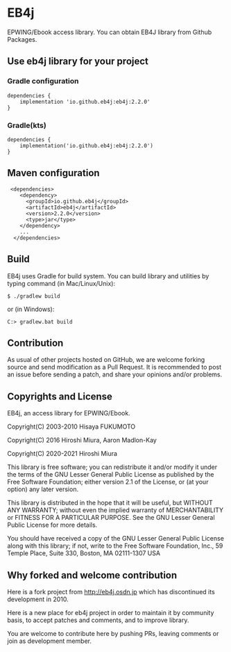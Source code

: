 # EB4j

EPWING/Ebook access library.
You can obtain EB4J library from Github Packages.

## Use eb4j library for your project

### Gradle configuration

```
dependencies {
    implementation 'io.github.eb4j:eb4j:2.2.0'
}
```

### Gradle(kts)

```
dependencies {
    implementation('io.github.eb4j:eb4j:2.2.0')
}
```

## Maven configuration

```
 <dependencies>
    <dependency>
      <groupId>io.github.eb4j</groupId>
      <artifactId>eb4j</artifactId>
      <version>2.2.0</version>
      <type>jar</type>
    </dependency>
    ...
  </dependencies>
```


## Build

EB4j uses Gradle for build system. You can build library and utilities
by typing command (in Mac/Linux/Unix):

```
$ ./gradlew build
```

or (in Windows):

```
C:> gradlew.bat build
```

## Contribution

As usual of other projects hosted on GitHub, we are welcome
forking source and send modification as a Pull Request.
It is recommended to post an issue before sending a patch,
and share your opinions and/or problems.

## Copyrights and License

EB4j, an access library for EPWING/Ebook.

Copyright(C) 2003-2010 Hisaya FUKUMOTO

Copyright(C) 2016 Hiroshi Miura, Aaron Madlon-Kay

Copyright(C) 2020-2021 Hiroshi Miura

This library is free software; you can redistribute it and/or modify it under
the terms of the GNU Lesser General Public License as published by the Free
Software Foundation; either version 2.1 of the License, or (at your option) any
later version.

This library is distributed in the hope that it will be useful, but WITHOUT ANY
WARRANTY; without even the implied warranty of MERCHANTABILITY or FITNESS FOR A
PARTICULAR PURPOSE. See the GNU Lesser General Public License for more details.

You should have received a copy of the GNU Lesser General Public License along
with this library; if not, write to the Free Software Foundation, Inc.,
59 Temple Place, Suite 330, Boston, MA 02111-1307 USA

## Why forked and welcome contribution

Here is a fork project from http://eb4j.osdn.jp which has discontinued
its development in 2010.

Here is a new place for eb4j project in order to maintain it by community
basis, to accept patches and comments, and to improve library.

You are welcome to contribute here by pushing PRs, leaving comments or
join as development member.
